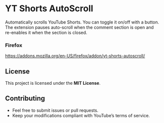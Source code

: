# YT Shorts AutoScroll

Automatically scrolls YouTube Shorts. You can toggle it on/off with a button. The extension pauses auto-scroll when the comment section is open and re-enables it when the section is closed.

### Firefox

https://addons.mozilla.org/en-US/firefox/addon/yt-shorts-autoscroll/

## License

This project is licensed under the **MIT License**.

## Contributing

- Feel free to submit issues or pull requests.
- Keep your modifications compliant with YouTube’s terms of service.
